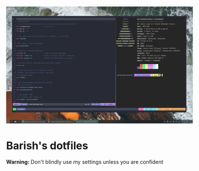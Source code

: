 ![cover](./images/cover.png)

# Barish's dotfiles

**Warning:** Don't blindly use my settings unless you are confident
